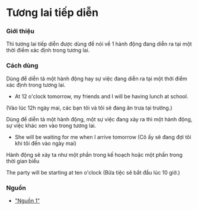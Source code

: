 # Tương lai tiếp diễn

### Giới thiệu
Thì tương lai tiếp diễn được dùng để nói về 1 hành động đang diễn ra tại một thời điểm xác định trong tương lai.

### Cách dùng

Dùng để diễn tả một hành động hay sự việc đang diễn ra tại một thời điểm xác định trong tương lai.

- At 12 o'clock tomorrow, my friends and I will be having lunch at school.

(Vào lúc 12h ngày mai, các bạn tôi và tôi sẽ đang ăn trưa tại trường.)

Dùng để diễn tả một hành động, một sự việc đang xảy ra thì một hành động, sự việc khác xen vào trong tương lai.

- She will be waiting for me when I arrive tomorrow (Cô ấy sẽ đang đợi tôi khi tôi đến vào ngày mai)

Hành động sẽ xảy ta như một phần trong kế hoạch hoặc một phần trong thời gian biểu

The party will be starting at ten o'clock (Bữa tiệc sẽ bắt đầu lúc 10 giờ.)

### Nguồn
- ["Nguồn 1"](https://www.facebook.com/AnhNgu.Wihasu/posts/1001102280965367/)